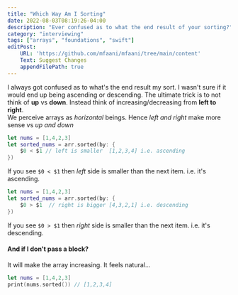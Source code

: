 ```yaml
---
title: "Which Way Am I Sorting"
date: 2022-08-03T08:19:26-04:00
description: "Ever confused as to what the end result of your sorting?"
category: "interviewing"
tags: ["arrays", "foundations", "swift"]
editPost:
    URL: 'https://github.com/mfaani/mfaani/tree/main/content'
    Text: Suggest Changes
    appendFilePath: true
---
```


I always got confused as to what's the end result my sort. I wasn't sure if it would end up being ascending or descending. 
The ultimate trick is to not think of **up** vs **down**. Instead think of increasing/decreasing from **left to right**.  
We perceive arrays as _horizontal_ beings. Hence _left and right_ make more sense vs _up and down_


```swift
let nums = [1,4,2,3]
let sorted_nums = arr.sorted(by: {
    $0 < $1 // left is smaller  [1,2,3,4] i.e. ascending
})
```
If you see `$0 < $1` then _left_ side is smaller than the next item. i.e. it's ascending.  

```swift
let nums = [1,4,2,3]
let sorted_nums = arr.sorted(by: {
    $0 > $1  // right is bigger [4,3,2,1] i.e. descending
})
```
If you see `$0 > $1` then _right_ side is smaller than the next item. i.e. it's descending. 

#### And if I don't pass a block?
It will make the array increasing. It feels natural...

```swift
let nums = [1,4,2,3]
print(nums.sorted()) // [1,2,3,4]
```

